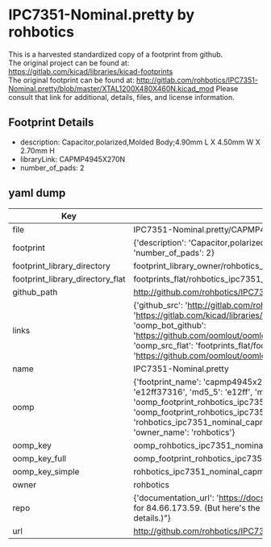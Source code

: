 # IPC7351-Nominal.pretty by rohbotics  
This is a harvested standardized copy of a footprint from github.  
The original project can be found at:  
https://gitlab.com/kicad/libraries/kicad-footprints  
The original footprint can be found at:
http://gitlab.com/rohbotics/IPC7351-Nominal.pretty/blob/master/XTAL1200X480X460N.kicad_mod
Please consult that link for additional, details, files, and license information.  
## Footprint Details
* description: Capacitor,polarized,Molded Body;4.90mm L X 4.50mm W X 2.70mm H  
* libraryLink: CAPMP4945X270N  
* number_of_pads: 2  
## yaml dump  
| Key | Value |  
| --- | --- |  
| file | IPC7351-Nominal.pretty/CAPMP4945X270N.kicad_mod |  
| footprint | {'description': 'Capacitor,polarized,Molded Body;4.90mm L X 4.50mm W X 2.70mm H', 'libraryLink': 'CAPMP4945X270N', 'number_of_pads': 2} |  
| footprint_library_directory | footprint_library_owner/rohbotics_IPC7351-Nominal.pretty |  
| footprint_library_directory_flat | footprints_flat/rohbotics_ipc7351_nominal_capmp4945x270n/working |  
| github_path | http://github.com/rohbotics/IPC7351-Nominal.pretty/blob/master/CAPMP4945X270N.kicad_mod |  
| links | {'github_src': 'http://gitlab.com/rohbotics/IPC7351-Nominal.pretty/blob/master/XTAL1200X480X460N.kicad_mod', 'github_src_repo': 'https://gitlab.com/kicad/libraries/kicad-footprints', 'oomp_bot': 'footprints/rohbotics_ipc7351_nominal_capmp4945x270n/working', 'oomp_bot_github': 'https://github.com/oomlout/oomlout_oomp_footprint_bot/tree/main/footprints/rohbotics_ipc7351_nominal_capmp4945x270n/working', 'oomp_src_flat': 'footprints_flat/footprints_flat/rohbotics_ipc7351_nominal_capmp4945x270n/working', 'oomp_src_flat_github': 'https://github.com/oomlout/oomlout_oomp_footprint_src/tree/main/footprints_flat/rohbotics_ipc7351_nominal_capmp4945x270n/working'} |  
| name | IPC7351-Nominal.pretty |  
| oomp | {'footprint_name': 'capmp4945x270n', 'library_name': 'ipc7351_nominal', 'md5': 'e12ff37316eb8fdd3c268bf11e8b282b', 'md5_10': 'e12ff37316', 'md5_5': 'e12ff', 'md5_6': 'e12ff3', 'oomp_key': 'oomp_rohbotics_ipc7351_nominal_capmp4945x270n', 'oomp_key_extra': 'oomp_footprint_rohbotics_ipc7351_nominal_capmp4945x270n', 'oomp_key_full': 'oomp_footprint_rohbotics_ipc7351_nominal_capmp4945x270n_e12ff3', 'oomp_key_simple': 'rohbotics_ipc7351_nominal_capmp4945x270n', 'original_filename': 'IPC7351-Nominal.pretty/CAPMP4945X270N.kicad_mod', 'owner_name': 'rohbotics'} |  
| oomp_key | oomp_rohbotics_ipc7351_nominal_capmp4945x270n |  
| oomp_key_full | oomp_footprint_rohbotics_ipc7351_nominal_capmp4945x270n |  
| oomp_key_simple | rohbotics_ipc7351_nominal_capmp4945x270n |  
| owner | rohbotics |  
| repo | {'documentation_url': 'https://docs.github.com/rest/overview/resources-in-the-rest-api#rate-limiting', 'message': "API rate limit exceeded for 84.66.173.59. (But here's the good news: Authenticated requests get a higher rate limit. Check out the documentation for more details.)"} |  
| url | http://github.com/rohbotics/IPC7351-Nominal.pretty |  

